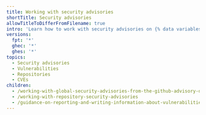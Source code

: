 ```yaml
---
title: Working with security advisories
shortTitle: Security advisories
allowTitleToDifferFromFilename: true
intro: 'Learn how to work with security advisories on {% data variables.product.prodname_dotcom %},{% ifversion fpt or ghec %} whether you want to contribute to an existing global advisory, or create a security advisory for a repository,{% endif %} improving collaboration between repository maintainers and security researchers.'
versions:
  fpt: '*'
  ghec: '*'
  ghes: '*'
topics:
  - Security advisories
  - Vulnerabilities
  - Repositories
  - CVEs
children:
  - /working-with-global-security-advisories-from-the-github-advisory-database
  - /working-with-repository-security-advisories
  - /guidance-on-reporting-and-writing-information-about-vulnerabilities
---
```


